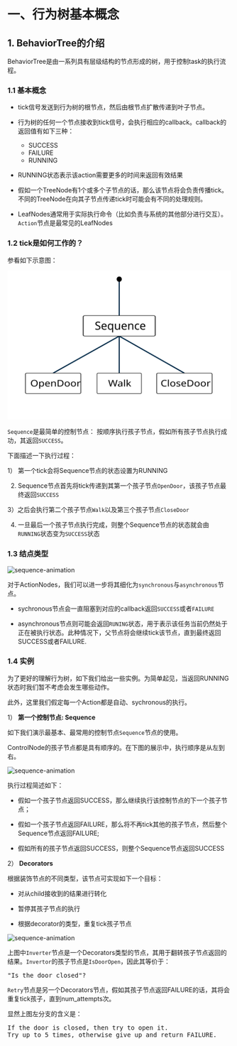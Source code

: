 # 一、行为树基本概念

## 1. BehaviorTree的介绍
BehaviorTree是由一系列具有层级结构的节点形成的树，用于控制task的执行流程。

### 1.1 基本概念

* tick信号发送到行为树的根节点，然后由根节点扩散传递到叶子节点。

* 行为树的任何一个节点接收到tick信号，会执行相应的callback。callback的返回值有如下三种：

  - SUCCESS
  - FAILURE
  - RUNNING

* RUNNING状态表示该action需要更多的时间来返回有效结果

* 假如一个TreeNode有1个或多个子节点的话，那么该节点将会负责传播tick。不同的TreeNode在向其子节点传递tick时可能会有不同的处理规则。

* LeafNodes通常用于实际执行命令（比如负责与系统的其他部分进行交互）。```Action```节点是最常见的LeafNodes

### 1.2 tick是如何工作的？
参看如下示意图：


![sequence-animation](https://raw.githubusercontent.com/ivanzz1001/cplusplus_learning/main/BehaviorTree/image/sequence_animation-4155a892772542caf81fa16c824c91f8.svg)

```Sequence```是最简单的控制节点： 按顺序执行孩子节点，假如所有孩子节点执行成功，其返回```SUCCESS```。

下面描述一下执行过程：

1） 第一个tick会将Sequence节点的状态设置为RUNNING

2) Sequence节点首先将tick传递到其第一个孩子节点```OpenDoor```，该孩子节点最终返回```SUCCESS```

3）之后会执行第二个孩子节点```Walk```以及第三个孩子节点```CloseDoor```

4) 一旦最后一个孩子节点执行完成，则整个Sequence节点的状态就会由```RUNNING```状态变为```SUCCESS```状态

### 1.3 结点类型

![sequence-animation](https://raw.githubusercontent.com/ivanzz1001/cplusplus_learning/main/BehaviorTree/image/bt_node_type.png)

对于ActionNodes，我们可以进一步将其细化为```synchronous```与```asynchronous```节点。

* sychronous节点会一直阻塞到对应的callback返回```SUCCESS```或者```FAILURE```

* asynchronous节点则可能会返回```RUNING```状态，用于表示该任务当前仍然处于正在被执行状态。此种情况下，父节点将会继续tick该节点，直到最终返回SUCCESS或者FAILURE.

### 1.4 实例

为了更好的理解行为树，如下我们给出一些实例。为简单起见，当返回RUNNING状态时我们暂不考虑会发生哪些动作。

此外，这里我们假定每一个Action都是自动、sychronous的执行。

1） **第一个控制节点: Sequence**

如下我们演示最基本、最常用的控制节点```Sequence```节点的使用。

ControlNode的孩子节点都是具有顺序的。在下图的展示中，执行顺序是从左到右。

![sequence-animation](https://raw.githubusercontent.com/ivanzz1001/cplusplus_learning/main/BehaviorTree/image/sequence_node.svg)

执行过程简述如下：

* 假如一个孩子节点返回SUCCESS，那么继续执行该控制节点的下一个孩子节点；

* 假如一个孩子节点返回FAILURE，那么将不再tick其他的孩子节点，然后整个Sequence节点返回FAILURE;

* 假如所有的孩子节点返回SUCCESS，则整个Sequence节点返回SUCCESS

2） **Decorators**

根据装饰节点的不同类型，该节点可实现如下一个目标：

* 对从child接收到的结果进行转化

* 暂停其孩子节点的执行

* 根据decorator的类型，重复tick孩子节点

![sequence-animation](https://raw.githubusercontent.com/ivanzz1001/cplusplus_learning/main/BehaviorTree/image/DecoratorEnterRoom-f844716da2812873bdbb3f21448419c7.svg)

 
上图中```Inverter```节点是一个Decorators类型的节点，其用于翻转孩子节点返回的结果。```Invertor```的孩子节点是```IsDoorOpen```，因此其等价于：
<pre>
"Is the door closed"?
</pre>

```Retry```节点是另一个Decorators节点，假如其孩子节点返回FAILURE的话，其将会重复tick孩子，直到num_attempts次。

显然上图左分支的含义是：
<pre>
If the door is closed, then try to open it.
Try up to 5 times, otherwise give up and return FAILURE.
</pre>


